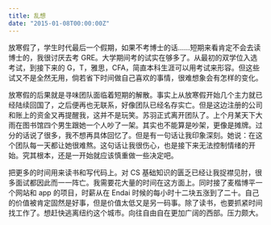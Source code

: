 ```yaml
---
title: 乱想
date: "2015-01-08T00:00:00Z"
---
```


放寒假了，学生时代最后一个假期，如果不考博士的话……短期来看肯定不会去读博士的，我很讨厌去考 GRE。大学期间考的试实在够多了。从最初的双学位入选考试，到接下来的 G，T，雅思，CFA，简直本科生涯可以用考试来形容。但这些试又不是全然无用，倘若省下时间做自己喜欢的事情，很难想象会有怎样的变化。

放寒假的后果就是寻味团队面临着短期的解散。事实上从放寒假开始几个主力就已经陆续回国了，之后便再也无联系，好像团队已经名存实亡。但是这边注册的公司和账上的资金又再提醒我，这并不是玩笑。苏羽正式离开团队了。上个月某天下大雨在图书馆四个男生跟她一个人吵了一架。其实也不能算是吵架，更像是摊牌。过分的话说了很多，我不想再具体回忆了。但是有一句话让我印象深刻。她说：在这个团队每一天都让她很难熬。这句话让我很伤心，也是接下来无法控制情绪的开始。究其根本，还是一开始就应该慎重做一些决定吧。

把更多的时间用来读书和写代码上。对 CS 基础知识的匮乏已经让我捉襟见肘，很多面试都因此而一一阵亡。我需要花大量的时间在这方面上。同时接了麦楷博平一个网站和 app 的项目，时薪从在 Endai 时候的每小时十二块五涨到了二十。自己的价值被肯定固然是好事，但是价值太低又是另一码事。除了读书，也要抓紧时间找工作了。想赶快逃离纽约这个城市。向往自由自在更加广阔的西部。压力颇大。

